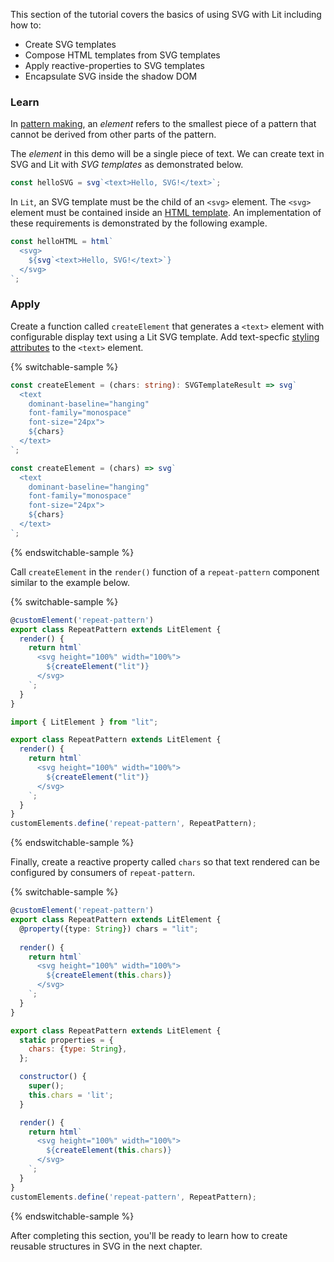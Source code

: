 This section of the tutorial covers the basics of using SVG with Lit
including how to:

- Create SVG templates
- Compose HTML templates from SVG templates
- Apply reactive-properties to SVG templates
- Encapsulate SVG inside the shadow DOM

### Learn

In [pattern making](https://www.laurenceking.com/products/how-to-make-repeat-patterns),
an _element_ refers to the smallest piece of a
pattern that cannot be derived from other parts of the pattern.

The _element_ in this demo will be a single piece of text. We can
create text in SVG and Lit with _SVG templates_ as demonstrated below.

```ts
const helloSVG = svg`<text>Hello, SVG!</text>`;
```

In `Lit`, an SVG template must be the child of an `<svg>` element. The
`<svg>` element must be contained inside an [HTML template](https://lit.dev/docs/templates/overview/).
An implementation of these requirements is demonstrated by the following
example.

```ts
const helloHTML = html`
  <svg>
    ${svg`<text>Hello, SVG!</text>`}
  </svg>
`;
```

### Apply

Create a function called `createElement` that generates a `<text>` 
element with configurable display text using a Lit SVG template.
Add text-specfic [styling attributes](https://developer.mozilla.org/en-US/docs/Web/SVG/Element/text#global_attributes)
to the `<text>` element.

{% switchable-sample %}

```ts
const createElement = (chars: string): SVGTemplateResult => svg`
  <text
    dominant-baseline="hanging"
    font-family="monospace"
    font-size="24px">
    ${chars}
  </text>
`;
```

```js
const createElement = (chars) => svg`
  <text
    dominant-baseline="hanging"
    font-family="monospace"
    font-size="24px">
    ${chars}
  </text>
`;
```

{% endswitchable-sample %}

Call `createElement` in the `render()` function of a `repeat-pattern`
component similar to the example below.

{% switchable-sample %}

```ts
@customElement('repeat-pattern')
export class RepeatPattern extends LitElement {        
  render() {
    return html`
      <svg height="100%" width="100%">
        ${createElement("lit")}
      </svg>
    `;
  }
}
```

```js
import { LitElement } from "lit";

export class RepeatPattern extends LitElement {
  render() {
    return html`
      <svg height="100%" width="100%">
        ${createElement("lit")}
      </svg>
    `;
  }
}
customElements.define('repeat-pattern', RepeatPattern);
```

{% endswitchable-sample %}


Finally, create a reactive property called `chars` so that text
rendered can be configured by consumers of `repeat-pattern`.

{% switchable-sample %}

```ts
@customElement('repeat-pattern')
export class RepeatPattern extends LitElement {    
  @property({type: String}) chars = "lit";
  
  render() {
    return html`
      <svg height="100%" width="100%">
        ${createElement(this.chars)}
      </svg>
    `;
  }
}
```

```js
export class RepeatPattern extends LitElement {
  static properties = {
    chars: {type: String},
  };

  constructor() {
    super();
    this.chars = 'lit';
  }

  render() {
    return html`
      <svg height="100%" width="100%">
        ${createElement(this.chars)}
      </svg>
    `;
  }
}
customElements.define('repeat-pattern', RepeatPattern);
```

{% endswitchable-sample %}


After completing this section, you'll be ready to learn how to create
reusable structures in SVG in the next chapter.